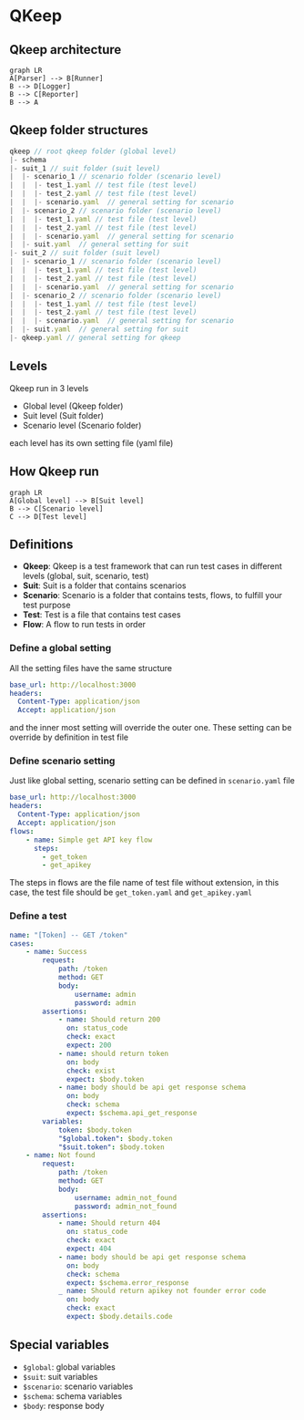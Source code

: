 # QKeep

## Qkeep architecture

```mermaid
graph LR
A[Parser] --> B[Runner]
B --> D[Logger]
B --> C[Reporter]
B --> A
```

## Qkeep folder structures

```js
qkeep // root qkeep folder (global level)
|- schema
|- suit_1 // suit folder (suit level)
|  |- scenario_1 // scenario folder (scenario level)
|  |  |- test_1.yaml // test file (test level)
|  |  |- test_2.yaml // test file (test level)
|  |  |- scenario.yaml  // general setting for scenario
|  |- scenario_2 // scenario folder (scenario level)
|  |  |- test_1.yaml // test file (test level)
|  |  |- test_2.yaml // test file (test level)
|  |  |- scenario.yaml  // general setting for scenario
|  |- suit.yaml  // general setting for suit
|- suit_2 // suit folder (suit level)
|  |- scenario_1 // scenario folder (scenario level)
|  |  |- test_1.yaml // test file (test level)
|  |  |- test_2.yaml // test file (test level)
|  |  |- scenario.yaml  // general setting for scenario
|  |- scenario_2 // scenario folder (scenario level)
|  |  |- test_1.yaml // test file (test level)
|  |  |- test_2.yaml // test file (test level)
|  |  |- scenario.yaml  // general setting for scenario
|  |- suit.yaml  // general setting for suit
|- qkeep.yaml // general setting for qkeep
```

## Levels

Qkeep run in 3 levels

- Global level (Qkeep folder)
- Suit level (Suit folder)
- Scenario level (Scenario folder)

each level has its own setting file (yaml file)

## How Qkeep run

```mermaid
graph LR
A[Global level] --> B[Suit level]
B --> C[Scenario level]
C --> D[Test level]
```

## Definitions

- **Qkeep**: Qkeep is a test framework that can run test cases in different levels (global, suit, scenario, test)
- **Suit**: Suit is a folder that contains scenarios
- **Scenario**: Scenario is a folder that contains tests, flows, to fulfill your test purpose
- **Test**: Test is a file that contains test cases
- **Flow**: A flow to run tests in order

### Define a global setting

All the setting files have the same structure

```yaml
base_url: http://localhost:3000
headers:
  Content-Type: application/json
  Accept: application/json
```

and the inner most setting will override the outer one. These setting can be override by definition in test file

### Define scenario setting

Just like global setting, scenario setting can be defined in `scenario.yaml` file

```yaml
base_url: http://localhost:3000
headers:
  Content-Type: application/json
  Accept: application/json
flows:
    - name: Simple get API key flow
      steps:
        - get_token
        - get_apikey
```

The steps in flows are the file name of test file without extension, in this case, the test file should be `get_token.yaml` and `get_apikey.yaml`

### Define a test

```yaml
name: "[Token] -- GET /token"
cases:
    - name: Success
        request:
            path: /token
            method: GET
            body:
                username: admin
                password: admin
        assertions:
            - name: Should return 200
              on: status_code
              check: exact
              expect: 200
            - name: should return token
              on: body
              check: exist
              expect: $body.token
            - name: body should be api get response schema
              on: body
              check: schema
              expect: $schema.api_get_response
        variables:
            token: $body.token
            "$global.token": $body.token
            "$suit.token": $body.token
    - name: Not found
        request:
            path: /token
            method: GET
            body:
                username: admin_not_found
                password: admin_not_found
        assertions:
            - name: Should return 404
              on: status_code
              check: exact
              expect: 404
            - name: body should be api get response schema
              on: body
              check: schema
              expect: $schema.error_response
            _ name: Should return apikey not founder error code
              on: body
              check: exact
              expect: $body.details.code

```

## Special variables

- `$global`: global variables
- `$suit`: suit variables
- `$scenario`: scenario variables
- `$schema`: schema variables
- `$body`: response body
